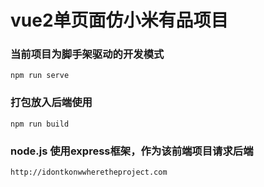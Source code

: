 # vue2单页面仿小米有品项目

### 当前项目为脚手架驱动的开发模式
```
npm run serve
```

### 打包放入后端使用
```
npm run build
```

### node.js  使用express框架，作为该前端项目请求后端
```
http://idontkonwwheretheproject.com
```
